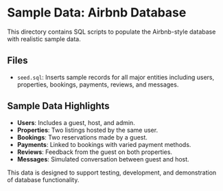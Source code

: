 # Sample Data: Airbnb Database

This directory contains SQL scripts to populate the Airbnb-style database with realistic sample data.

## Files

- `seed.sql`: Inserts sample records for all major entities including users, properties, bookings, payments, reviews, and messages.

## Sample Data Highlights

- **Users**: Includes a guest, host, and admin.
- **Properties**: Two listings hosted by the same user.
- **Bookings**: Two reservations made by a guest.
- **Payments**: Linked to bookings with varied payment methods.
- **Reviews**: Feedback from the guest on both properties.
- **Messages**: Simulated conversation between guest and host.

This data is designed to support testing, development, and demonstration of database functionality.

